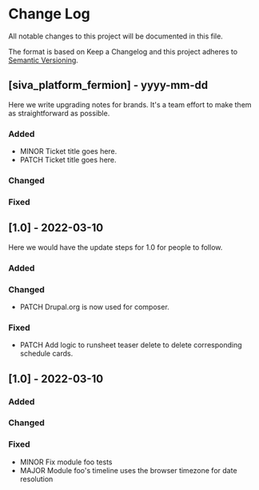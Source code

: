 
# Change Log
All notable changes to this project will be documented in this file.
 
The format is based on Keep a Changelog
and this project adheres to [Semantic Versioning](https://semver.org/).
 
## [siva_platform_fermion] - yyyy-mm-dd
 
Here we write upgrading notes for brands. It's a team effort to make them as
straightforward as possible.
 
### Added
- MINOR Ticket title goes here.
- PATCH Ticket title goes here.
 
### Changed
 
### Fixed
 
## [1.0] - 2022-03-10
  
Here we would have the update steps for 1.0 for people to follow.
 
### Added
 
### Changed
  
- PATCH Drupal.org is now used for composer.
 
### Fixed
 
- PATCH Add logic to runsheet teaser delete to delete corresponding
  schedule cards.
 
## [1.0] - 2022-03-10
 
### Added
   
### Changed
 
### Fixed
 
- MINOR Fix module foo tests
- MAJOR Module foo's timeline uses the browser timezone for date resolution 